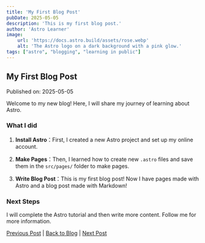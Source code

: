 ```yaml
---
title: 'My First Blog Post'
pubDate: 2025-05-05
description: 'This is my first blog post.'
author: 'Astro Learner'
image:
    url: 'https://docs.astro.build/assets/rose.webp'
    alt: 'The Astro logo on a dark background with a pink glow.'
tags: ["astro", "blogging", "learning in public"]
---
```


## My First Blog Post

 Published on: 2025-05-05

 Welcome to my new blog! Here, I will share my journey of learning about Astro.

### What I did

 1. **Install Astro**：First, I created a new Astro project and set up my online account.

 2. **Make Pages**：Then, I learned how to create new `.astro` files and save them in the `src/pages/` folder to make pages.

 3. **Write Blog Post**：This is my first blog post! Now I have pages made with Astro and a blog post made with Markdown!

### Next Steps

 I will complete the Astro tutorial and then write more content. Follow me for more information.

[Previous Post](/posts/post-0/) | [Back to Blog](/blog) | [Next Post](/posts/post-2/)
